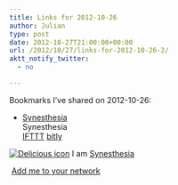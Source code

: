 ```yaml
---
title: Links for 2012-10-26
author: Julian
type: post
date: 2012-10-27T21:00:00+00:00
url: /2012/10/27/links-for-2012-10-26-2/
aktt_notify_twitter:
  - no

---
```

Bookmarks I&#8217;ve shared on 2012-10-26:

  * [Synesthesia][1]  
    Synesthesia  
    [IFTTT][2] [bitly][3] 

<p class="deliciouslink">
  <a href="http://del.icio.us/synesthesia" title="See all my bookmarks on del.icio.us"><img src="https://www.synesthesia.co.uk/images/deliciousicon.jpg" alt="Delicious icon" /></a>&nbsp;I am <a href="http://del.icio.us/synesthesia" title="See all my bookmarks on del.icio.us">Synesthesia</a>
</p>

<p class="deliciouslink">
  <a href="http://del.icio.us/network?add=synesthesia" title="Add me to your del.icio.us network"><img src="https://www.synesthesia.co.uk/images/add.gif" alt="" /></a>&nbsp;<a href="http://del.icio.us/network?add=synesthesia" title="Add me to your del.icio.us network">Add me to your network</a>
</p>

 [1]: https://www.synesthesia.co.uk/blog/archives/2012/10/26/links-for-2012-10-26/
 [2]: http://www.delicious.com/synesthesia/IFTTT
 [3]: http://www.delicious.com/synesthesia/bitly